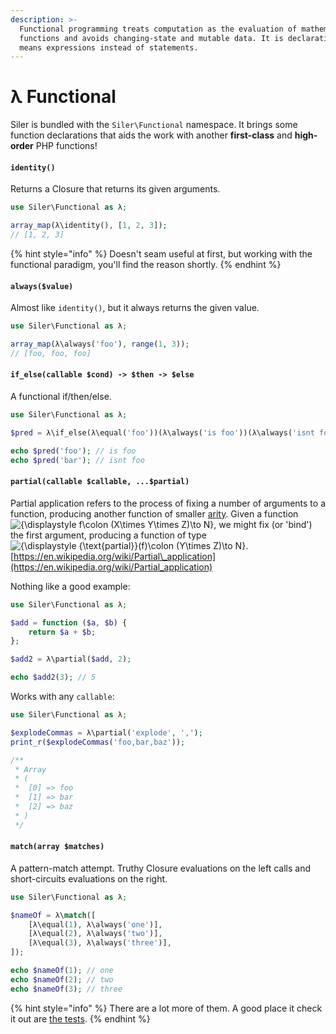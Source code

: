 ```yaml
---
description: >-
  Functional programming treats computation as the evaluation of mathematical
  functions and avoids changing-state and mutable data. It is declarative, which
  means expressions instead of statements.
---
```


# λ Functional

Siler is bundled with the `Siler\Functional` namespace. It brings some function declarations that aids the work with another **first-class** and **high-order** PHP functions!

#### `identity()`

Returns a Closure that returns its given arguments.

```php
use Siler\Functional as λ;

array_map(λ\identity(), [1, 2, 3]);
// [1, 2, 3]
```

{% hint style="info" %}
Doesn't seam useful at first, but working with the functional paradigm, you'll find the reason shortly.
{% endhint %}

#### `always($value)`

Almost like `identity()`, but it always returns the given value.

```php
use Siler\Functional as λ;

array_map(λ\always('foo'), range(1, 3));
// [foo, foo, foo]
```

#### `if_else(callable $cond) -> $then -> $else`

A functional if/then/else.

```php
use Siler\Functional as λ;

$pred = λ\if_else(λ\equal('foo'))(λ\always('is foo'))(λ\always('isnt foo'));

echo $pred('foo'); // is foo
echo $pred('bar'); // isnt foo
```

#### `partial(callable $callable, ...$partial)`

Partial application refers to the process of fixing a number of arguments to a function, producing another function of smaller [arity](https://en.wikipedia.org/wiki/Arity). Given a function![{\displaystyle f\colon \(X\times Y\times Z\)\to N}](https://wikimedia.org/api/rest_v1/media/math/render/svg/5c7acf81877307746cd88e2785967d9a2f287107), we might fix \(or 'bind'\) the first argument, producing a function of type ![{\displaystyle {\text{partial}}\(f\)\colon \(Y\times Z\)\to N}](https://wikimedia.org/api/rest_v1/media/math/render/svg/d45fcfd39c660c562ebd3da8158dbfd8f673836e).  
[https://en.wikipedia.org/wiki/Partial\_application](https://en.wikipedia.org/wiki/Partial_application)

Nothing like a good example:

```php
use Siler\Functional as λ;

$add = function ($a, $b) {
    return $a + $b;
};

$add2 = λ\partial($add, 2);

echo $add2(3); // 5
```

Works with any `callable`:

```php
use Siler\Functional as λ;

$explodeCommas = λ\partial('explode', ',');
print_r($explodeCommas('foo,bar,baz'));

/**
 * Array
 * (
 *  [0] => foo
 *  [1] => bar
 *  [2] => baz
 * )
 */
```

#### `match(array $matches)`

A pattern-match attempt. Truthy Closure evaluations on the left calls and short-circuits evaluations on the right.

```php
use Siler\Functional as λ;

$nameOf = λ\match([
    [λ\equal(1), λ\always('one')],
    [λ\equal(2), λ\always('two')],
    [λ\equal(3), λ\always('three')],
]);

echo $nameOf(1); // one
echo $nameOf(2); // two
echo $nameOf(3); // three
```

{% hint style="info" %}
There are a lot more of them. A good place it check it out are [the tests](https://github.com/leocavalcante/siler/blob/master/tests/Unit/Functional/FunctionalTest.php).
{% endhint %}

